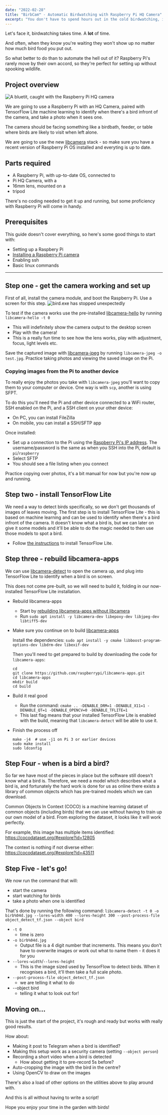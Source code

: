 ```yaml
---
date: "2022-02-28"
title: "BirbCam™ - Automatic Birdwatching with Raspberry Pi HQ Camera"
excerpt: "You don't have to spend hours out in the cold birdwatching, instead, let TensorFlow Lite do the heavy lifting, and the Pi HQ Camera get sharp photos."
---
```


Let's face it, birdwatching takes time. A **lot** of time.

And often, when they know you're waiting they won't show up no matter how much bird food you put out. 

So what better to do than to automate the hell out of it? Raspberry Pi's rarely move by their own accord, so they're perfect for setting up without spooking wildlife.

## Project overview
![A bluetit, caught with the Raspberry Pi HQ camera](../images/birdwatching/blue.jpg)

We are going to use a Raspberry Pi with an HQ Camera, paired with TensorFlow Lite machine learning to identify when there's a bird infront of the camera, and take a photo when it sees one.

The camera should be facing something like a birdbath, feeder, or table where birds are likely to visit when left alone. 

We are going to use the new [libcamera](https://www.raspberrypi.com/documentation/accessories/camera.html#libcamera-and-libcamera-apps) stack - so make sure you have a recent version of Raspberry Pi OS installed and everyting is up to date. 

<div style="clear:both"></div>

## Parts required
* A Raspberry Pi, with up-to-date OS, connected to
* Pi HQ Camera, with a
* 16mm lens, mounted on a 
* tripod

There's no coding needed to get it up and running, but some proficiency with Raspberry Pi will come in handy.

## Prerequisites
This guide doesn't cover everything, so here's some good things to start with:
* Setting up a Raspbery Pi
* [Installing a Raspberry Pi camera](https://www.raspberrypi.com/documentation/accessories/camera.html#installing-a-raspberry-pi-camera)
* Enabling ssh
* Basic linux commands

-----

## Step one - get the camera working and set up
First of all, install the camera module, and boot the Raspberry Pi. Use a screen for this step.
![bird.exe has stopped unexpectedly](../images/birdwatching/water.jpg)

To test if the camera works use the pre-installed
[libcamera-hello](https://www.raspberrypi.com/documentation/accessories/camera.html#libcamera-hello) by running `libcamera-hello -t 0`
* This will indefinitely show the camera output to the desktop screen
* Play with the camera! 
* This is a really fun time to see how the lens works, play with adjustment, focus, light levels etc. 

Save the captured image with [libcamera-jpeg](https://www.raspberrypi.com/documentation/accessories/camera.html#libcamera-jpeg) by running `libcamera-jpeg -o test.jpg`. Practice taking photos and viewing the saved image on the Pi.

<div style="clear:both"></div>

### Copying images from the Pi to another device
To really enjoy the photos you take with `libcamera-jpeg` you'll want to copy them to your computer or device. One way is with `scp`, another is using SFPT.

To do this you'll need the Pi and other device connected to a WiFi router, SSH enabled on the Pi, and a SSH client on your other device:

* On PC, you can install FileZilla
* On mobile, you can install a SSH/SFTP app

Once installed:
* Set up a connection to the Pi using the [Raspberry Pi's IP address](https://www.techworked.com/find-ip-address-of-headless-raspberry-pi/). The username/password is the same as when you SSH into the Pi, default is `pi`/`raspberry`
* Select SFTP
* You should see a file listing when you connect

Practice copying over photos, it's a bit manual for now but you're now up and running.



## Step two - install TensorFlow Lite
We need a way to detect birds specifically, so we don't get thousands of images of leaves moving. The first step is to install TensorFlow Lite - this is based on machine learning and can be used to identify when there's a bird infront of the camera. It doesn't know what a bird is, but we can later on give it some models and it'll be able to do the magic needed to then use those models to spot a bird.

* Follow [the instructions](https://lindevs.com/install-precompiled-tensorflow-lite-on-raspberry-pi/) to install TensorFlow Lite.

## Step three - rebuild libcamera-apps
We can use [libcamera-detect](https://www.raspberrypi.com/documentation/accessories/camera.html#libcamera-detect) to open the camera up, and plug into TensorFlow Lite to identify when a bird is on screen.  

This does not come pre-built, so we will need to build it, folding in our now-installed TensorFlow Lite installation. 

* Rebuild libcamera-apps
    * Start by [rebuilding libcamera-apps without libcamera](https://www.raspberrypi.com/documentation/accessories/camera.html#building-libcamera-and-libcamera-apps) 
    * Run `sudo apt install -y libcamera-dev libepoxy-dev libjpeg-dev libtiff5-dev` 
* Make sure you continue on to build [libcamera-apps](https://www.raspberrypi.com/documentation/accessories/camera.html#building-libcamera-apps)

  Install the dependencies: `sudo apt install -y cmake libboost-program-options-dev libdrm-dev libexif-dev`
  
  Then you'll need to get prepared to build by downloading the code for `libcamera-apps`:
  ```
  cd
  git clone https://github.com/raspberrypi/libcamera-apps.git
  cd libcamera-apps
  mkdir build
  cd build
  ```
* Build it real good
  * Run the command:
`cmake .. -DENABLE_DRM=1 -DENABLE_X11=1 -DENABLE_QT=1 -DENABLE_OPENCV=0 -DENABLE_TFLITE=1`
  * This last flag means that your installed TensorFlow Lite is enabled with the build, meaning that `libcamera-detect` will be able to use it.
* Finish the process off
  ```
  make -j4  # use -j1 on Pi 3 or earlier devices
  sudo make install
  sudo ldconfig
  ```

## Step Four - when is a bird a bird?
So far we have most of the pieces in place but the software still doesn't know what a bird is. Therefore, we need a model which describes what a bird is, and fortunately the hard work is done for us as online there exists a library of common objects which has pre-trained models which we can download.

Common Objects In Context (COCO) is a machine learning dataset of common objects (including birds) that we can use without having to train up our own model of a bird. From exploring the dataset, it looks like it will work perfectly.

For example, this image has multiple items identified:
https://cocodataset.org/#explore?id=12805

The context is nothing if not diverse either:
https://cocodataset.org/#explore?id=43511


## Step Five - let's go!
We now run the command that will:
* start the camera
* start watching for birds
* take a photo when one is identified

That's done by running the following command:
`libcamera-detect -t 0 -o birb%04d.jpg --lores-width 400 --lores-height 300 --post-process-file object_detect_tf.json --object bird`

* `-t 0` 
  * time is zero
* `-o birb%04d.jpg`
  * Output file is a 4 digit number that increments. This means you don't have to overwrite images or work out what to name them - it does it for you
* `--lores-width`/`--lores-height` 
  * This is the image sized used by TensorFlow to detect birds. When it recognises a bird, it'll then take a full scale photo.
* `--post-process-file object_detect_tf.json`
  * we are telling it what to do
* --object bird
  * telling it what to look out for! 

## Moving on...
This is just the start of the project, it's rough and ready but works with really good results. 

How about:
* Making it post to Telegram when a bird is identified?
* Making this setup work as a security camera (setting `--object person`)
* Recording a short video when a bird is detected
  * How about getting it to pre-record 5s before?
* Auto-cropping the image with the bird in the centre?
* Using OpenCV to draw on the images

There's also a load of other options on the utilities above to play around with.

And this is all without having to write a script!


Hope you enjoy your time in the garden with birds!